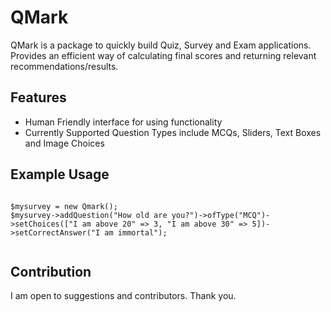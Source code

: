 QMark
=========================

QMark is a package to quickly build Quiz, Survey and Exam applications. Provides an efficient way of calculating final scores and returning relevant recommendations/results.

Features
--------

- Human Friendly interface for using functionality
- Currently Supported Question Types include MCQs, Sliders, Text Boxes and Image Choices

Example Usage
-------------
<code>
$mysurvey = new Qmark();
$mysurvey->addQuestion("How old are you?")->ofType("MCQ")->setChoices(["I am above 20" => 3, "I am above 30" => 5])->setCorrectAnswer("I am immortal");
  </code>

Contribution
--------

I am open to suggestions and contributors. Thank you.
